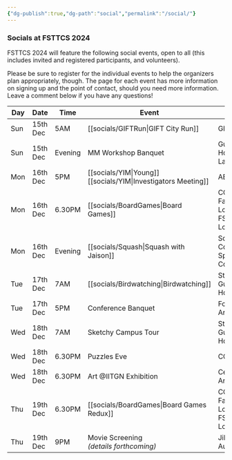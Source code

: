 ```yaml
---
{"dg-publish":true,"dg-path":"social","permalink":"/social/"}
---
```



### Socials at FSTTCS 2024

FSTTCS 2024 will feature the following social events, open to all (this includes invited and registered participants, and volunteers).

Please be sure to register for the individual events to help the organizers plan appropriately, though. The page for each event has more information on signing up and the point of contact, should you need more information. Leave a comment below if you have any questions!

| Day | Date     | Time    | Event                                            | Venue                                    | Cost            |
| --- | -------- | ------- | ------------------------------------------------ | ---------------------------------------- | --------------- |
| Sun | 15th Dec | 5AM     | [[socials/GIFTRun\|GIFT City Run]]                       | GIFT City                                | 499 INR onwards |
| Sun | 15th Dec | Evening | MM Workshop Banquet                              | Guest House Lawns                        | Free            |
| Mon | 16th Dec | 5PM     | [[socials/YIM\|Young]]<br>[[socials/YIM\|Investigators Meeting]] | AB 1/101                                 | Free            |
| Mon | 16th Dec | 6.30PM  | [[socials/BoardGames\|Board Games]]                      | CCL,<br>Faculty Lounge,<br>FSTTCS Lounge | Free            |
| Mon | 16th Dec | Evening | [[socials/Squash\|Squash with Jaison]]                   | Squash Court, <br>Sports Complex         | Free            |
| Tue | 17th Dec | 7AM     | [[socials/Birdwatching\|Birdwatching]]                                 | Start from <br>Guest House               | 399 INR         |
| Tue | 17th Dec | 5PM     | Conference Banquet                               | Fountain Area                            | Free            |
| Wed | 18th Dec | 7AM     | Sketchy Campus Tour                              | Start from<br>Guest House                | 399 INR         |
| Wed | 18th Dec | 6.30PM  | Puzzles Eve                                      | CCL                                      | Free            |
| Wed | 18th Dec | 6.30PM  | Art @IITGN Exhibition                            | Central Arcade                           | Free            |
| Thu | 19th Dec | 6.30PM  | [[socials/BoardGames\|Board Games Redux]]                | CCL,<br>Faculty Lounge,<br>FSTTCS Lounge | Free            |
| Thu | 19th Dec | 9PM     | Movie Screening<br>_(details forthcoming)_       | Jibaben<br>Auditorium                    | Free            |

